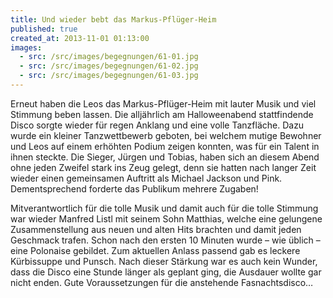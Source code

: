 ```yaml
---
title: Und wieder bebt das Markus-Pflüger-Heim
published: true
created_at: 2013-11-01 01:13:00
images:
  - src: /src/images/begegnungen/61-01.jpg
  - src: /src/images/begegnungen/61-02.jpg
  - src: /src/images/begegnungen/61-03.jpg
---
```


Erneut haben die Leos das Markus-Pflüger-Heim mit lauter Musik und viel Stimmung beben lassen. Die alljährlich am Halloweenabend stattfindende Disco sorgte wieder für regen Anklang und eine volle Tanzfläche. Dazu wurde ein kleiner Tanzwettbewerb geboten, bei welchem mutige Bewohner und Leos auf einem erhöhten Podium zeigen konnten, was für ein Talent in ihnen steckte. Die Sieger, Jürgen und Tobias, haben sich an diesem Abend ohne jeden Zweifel stark ins Zeug gelegt, denn sie hatten nach langer Zeit wieder einen gemeinsamen Auftritt als Michael Jackson und Pink. Dementsprechend forderte das Publikum mehrere Zugaben!

Mitverantwortlich für die tolle Musik und damit auch für die tolle Stimmung war wieder Manfred Listl mit seinem Sohn Matthias, welche eine gelungene Zusammenstellung aus neuen und alten Hits brachten und damit jeden Geschmack trafen. Schon nach den ersten 10 Minuten wurde – wie üblich – eine Polonaise gebildet. Zum aktuellen Anlass passend gab es leckere Kürbissuppe und Punsch. Nach dieser Stärkung war es auch kein Wunder, dass die Disco eine Stunde länger als geplant ging, die Ausdauer wollte gar nicht enden. Gute Voraussetzungen für die anstehende Fasnachtsdisco…
